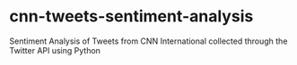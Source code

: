 # cnn-tweets-sentiment-analysis
Sentiment Analysis of  Tweets from CNN International collected through the Twitter API using Python
